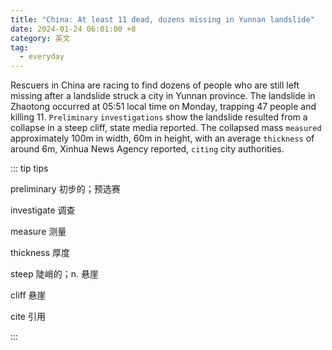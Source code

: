 ```yaml
---
title: "China: At least 11 dead, dozens missing in Yunnan landslide"
date: 2024-01-24 06:01:00 +8
category: 英文
tag:
  - everyday
---
```


Rescuers in China are racing to find dozens of people who are still left missing after a landslide struck a city in Yunnan province. The landslide in Zhaotong occurred at 05:51 local time on Monday, trapping 47 people and killing 11. `Preliminary` `investigations` show the landslide resulted from a collapse in a steep cliff, state media reported. The collapsed mass `measured` approximately 100m in width, 60m in height, with an average `thickness` of around 6m, Xinhua News Agency reported, `citing` city authorities.

::: tip tips

preliminary 初步的；预选赛

investigate 调查

measure 测量

thickness 厚度

steep 陡峭的；n. 悬崖

cliff 悬崖

cite 引用

:::
